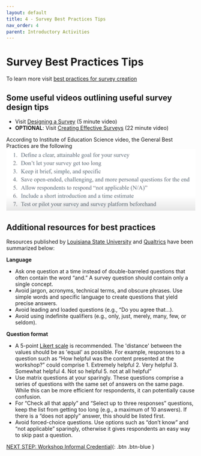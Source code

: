 ```yaml
---
layout: default
title: 4 - Survey Best Practices Tips
nav_order: 4
parent: Introductory Activities
---
```


# Survey Best Practices Tips  

To learn more visit [best practices for survey creation](https://www.surveymonkey.com/mp/survey-guidelines/) 

## Some useful videos outlining useful survey design tips
- Visit [Designing a Survey](https://www.youtube.com/watch?v=mdVWbuffdNY) (5 minute video)
- **OPTIONAL**: Visit [Creating Effective Surveys](https://www.youtube.com/watch?v=6H3AI0M6ZOk) (22 minute video)

According to Institute of Education Science video, the General Best Practices are the following
<img src="images/best-practices.png">

## Additional resources for best practices 
Resources published by [Louisiana State University](https://grok.lsu.edu/article.aspx?articleid=17958) and [Qualtrics](https://www.qualtrics.com/blog/how-to-create-a-survey/) have been summarized below:

**Language**
-	Ask one question at a time instead of double-barreled questions that often contain the word “and.” A survey question should contain only a single concept.
-	Avoid jargon, acronyms, technical terms, and obscure phrases. Use simple words and specific language to create questions that yield precise answers.
-	Avoid leading and loaded questions (e.g., “Do you agree that…).
-	Avoid using indefinite qualifiers (e.g., only, just, merely, many, few, or seldom).

**Question format**
-	A 5-point [Likert scale](https://www.surveymonkey.com/mp/likert-scale/) is recommended. The 'distance' between the values should be as 'equal' as possible. For example, responses to a question such as “How helpful was the content presented at the workshop?” could comprise 1. Extremely helpful 2. Very helpful 3. Somewhat helpful 4. Not so helpful 5. not at all helpful” 
-	Use matrix questions at your sparingly. These questions comprise a series of questions with the same set of answers on the same page. While this can be more efficient for respondents, it can potentially cause confusion.
-	For “Check all that apply” and “Select up to three responses” questions, keep the list from getting too long (e.g., a maximum of 10 answers). If there is a “does not apply” answer, this should be listed first.
-	Avoid forced-choice questions. Use options such as “don’t know” and “not applicable” sparingly, otherwise it gives respondents an easy way to skip past a question.


[NEXT STEP: Workshop Informal Credential](informal-credentials.html){: .btn .btn-blue }
